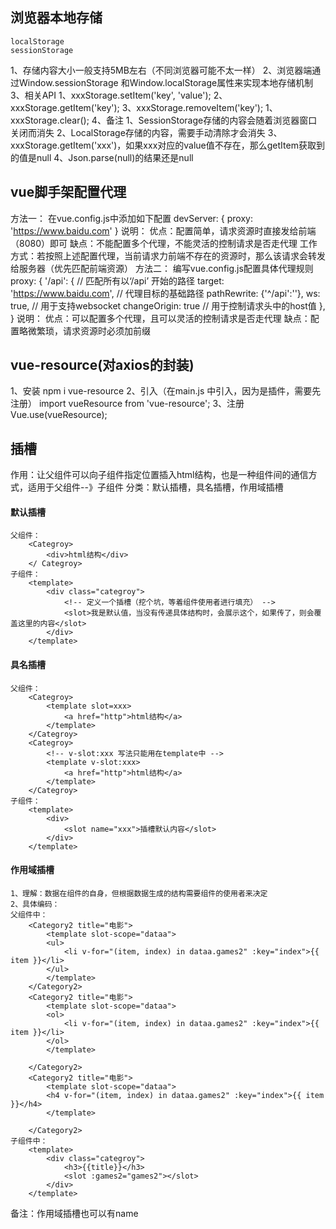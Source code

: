## 浏览器本地存储
    localStorage
    sessionStorage


1、存储内容大小一般支持5MB左右（不同浏览器可能不太一样）
2、浏览器端通过Window.sessionStorage 和Window.localStorage属性来实现本地存储机制
3、相关API
    1、xxxStorage.setItem('key', 'value');
    2、xxxStorage.getItem('key');
    3、xxxStorage.removeItem('key');
    1、xxxStorage.clear();
4、备注
    1、SessionStorage存储的内容会随着浏览器窗口关闭而消失
    2、LocalStorage存储的内容，需要手动清除才会消失
    3、xxxStorage.getItem('xxx')，如果xxx对应的value值不存在，那么getItem获取到的值是null
    4、Json.parse(null)的结果还是null

## vue脚手架配置代理
方法一：
    在vue.config.js中添加如下配置
        devServer: {
            proxy: 'https://www.baidu.com'
        }
    说明：
        优点：配置简单，请求资源时直接发给前端（8080）即可
        缺点：不能配置多个代理，不能灵活的控制请求是否走代理
        工作方式：若按照上述配置代理，当前请求力前端不存在的资源时，那么该请求会转发给服务器（优先匹配前端资源）
方法二：
    编写vue.config.js配置具体代理规则
    proxy: {
      '/api': { // 匹配所有以‘/api’ 开始的路径
        target: 'https://www.baidu.com', // 代理目标的基础路径
        pathRewrite: {'^/api':''},
        ws: true, // 用于支持websocket
        changeOrigin: true // 用于控制请求头中的host值
      },
    }
    说明：
        优点：可以配置多个代理，且可以灵活的控制请求是否走代理
        缺点：配置略微繁琐，请求资源时必须加前缀

## vue-resource(对axios的封装)
1、安装
    npm i vue-resource
2、引入（在main.js 中引入，因为是插件，需要先注册）
    import vueResource from 'vue-resource';
3、注册
    Vue.use(vueResource);

## 插槽
作用：让父组件可以向子组件指定位置插入html结构，也是一种组件间的通信方式，适用于父组件--》子组件
分类：默认插槽，具名插槽，作用域插槽
#### 默认插槽
    父组件：
        <Categroy>
            <div>html结构</div>
        </ Categroy>
    子组件：
        <template>
            <div class="categroy">
                <!-- 定义一个插槽（挖个坑，等着组件使用者进行填充） -->
                <slot>我是默认值，当没有传递具体结构时，会展示这个，如果传了，则会覆盖这里的内容</slot>
            </div>
        </template>
#### 具名插槽
    父组件：
        <Categroy>
            <template slot=xxx>
                <a href="http">html结构</a>
            </template>
        </Categroy>
        <Categroy>
            <!-- v-slot:xxx 写法只能用在template中 -->
            <template v-slot:xxx>
                <a href="http">html结构</a>
            </template>
        </Categroy>
    子组件：
        <template>
            <div>
                <slot name="xxx">插槽默认内容</slot>
            </div>
        </template>
#### 作用域插槽
    1、理解：数据在组件的自身，但根据数据生成的结构需要组件的使用者来决定
    2、具体编码：
    父组件中：
        <Category2 title="电影">
            <template slot-scope="dataa">
            <ul>
                <li v-for="(item, index) in dataa.games2" :key="index">{{ item }}</li>
            </ul>
            </template>
        </Category2>
        <Category2 title="电影">
            <template slot-scope="dataa">
            <ol>
                <li v-for="(item, index) in dataa.games2" :key="index">{{ item }}</li>
            </ol>
            </template>
            
        </Category2>
        <Category2 title="电影">
            <template slot-scope="dataa">
            <h4 v-for="(item, index) in dataa.games2" :key="index">{{ item }}</h4>
            </template>
            
        </Category2>
    子组件中：
        <template>
            <div class="categroy">
                <h3>{{title}}</h3>
                <slot :games2="games2"></slot>
            </div>
        </template>
备注：作用域插槽也可以有name